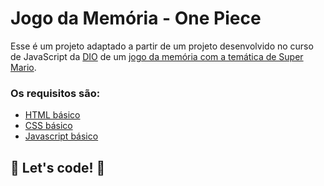 # Jogo da Memória - One Piece

Esse é um projeto adaptado a partir de um projeto desenvolvido no curso de JavaScript da [DIO](https://www.dio.me/) de um [jogo da memória com a temática de Super Mario](https://github.com/SpruceGabriela/jogo-da-memoria-dio).

### Os requisitos são:

* [HTML básico](https://www.w3schools.com/html/)
* [CSS básico](https://developer.mozilla.org/pt-BR/docs/Web/CSS)
* [Javascript básico](https://developer.mozilla.org/pt-BR/docs/Web/JavaScript)
 


## 🚀 Let's code! 🚀
